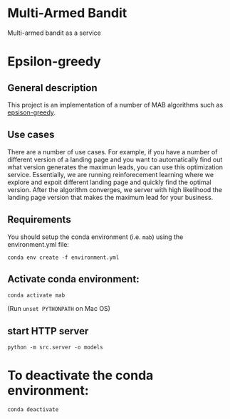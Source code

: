 
# Multi-Armed Bandit
Multi-armed bandit as a service

Epsilon-greedy
=======

## General description
 
This project is an implementation of a number of MAB algorithms such as [epsison-greedy](https://en.wikipedia.org/wiki/Multi-armed_bandit).

## Use cases

There are a number of use cases.  For example, if you have a number of different version of a landing page and you want to automatically find out what version generates the maximun leads, you can use this optimization service.  Essentially, we are running reinforecement learning where we explore and expoit different landing page and quickly find the optimal version. After the algorithm converges, we server with high likelihood the landing page version that makes the maximum lead for your business. 

## Requirements

You should setup the conda environment (i.e. `mab`) using the environment.yml file:

`conda env create -f environment.yml`

## Activate conda environment:

`conda activate mab`

(Run `unset PYTHONPATH` on Mac OS)

## start HTTP server

`python -m src.server -o models`

# To deactivate the conda environment:

`conda deactivate`
